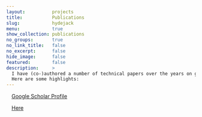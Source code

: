 ```yaml
---
layout:          projects
title:           Publications
slug:            hydejack
menu:            true
show_collection: publications
no_groups:       true
no_link_title:   false 
no_excerpt:      false 
hide_image:      false
featured:        false
description:     >
  I have (co-)authored a number of technical papers over the years on geoscientific modeling and related fields.<br>
  Here are some highlights:
---
```


<i class="icomoon icon-googlescholar"></i> <a href="#" target="_blank">Google Scholar Profile</a>

<i class="icomoon icon-researchgate"></i> <a href="#">Here</a>